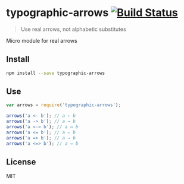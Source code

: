 # typographic-arrows [![Build Status](https://travis-ci.org/andrepolischuk/typographic-arrows.svg?branch=master)](https://travis-ci.org/andrepolischuk/typographic-arrows)

  > Use real arrows, not alphabetic substitutes

  Micro module for real arrows

## Install

```sh
npm install --save typographic-arrows
```

## Use

```js
var arrows = require('typographic-arrows');

arrows('a <- b'); // a ← b
arrows('a -> b'); // a → b
arrows('a <-> b'); // a ↔ b
arrows('a <= b'); // a ⇐ b
arrows('a => b'); // a ⇒ b
arrows('a <=> b'); // a ⇔ b
```

## License

  MIT
